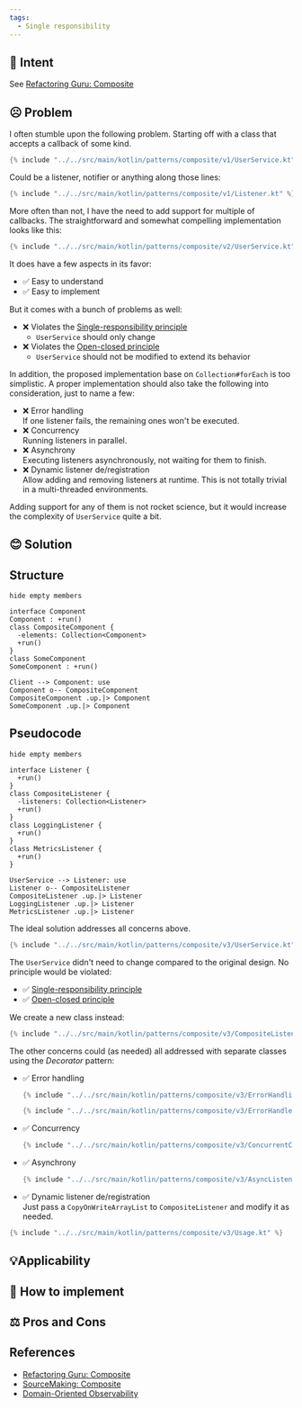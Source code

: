 ```yaml
---
tags:
  - Single responsibility
---
```


## 💬 Intent

See [Refactoring Guru: Composite](https://refactoring.guru/design-patterns/composite)

## ☹️ Problem

I often stumble upon the following problem.
Starting off with a class that accepts a callback of some kind.

```kotlin
{% include "../../src/main/kotlin/patterns/composite/v1/UserService.kt" %}
```

Could be a listener, notifier or anything along those lines:

```kotlin
{% include "../../src/main/kotlin/patterns/composite/v1/Listener.kt" %}
```

More often than not, I have the need to add support for multiple of callbacks.
The straightforward and somewhat compelling implementation looks like this: 

```kotlin
{% include "../../src/main/kotlin/patterns/composite/v2/UserService.kt" %}
```

It does have a few aspects in its favor:

* ✅ Easy to understand
* ✅ Easy to implement

But it comes with a bunch of problems as well:

* ❌ Violates the [Single-responsibility principle](https://en.wikipedia.org/wiki/Single-responsibility_principle)
    * `UserService` should only change 
* ❌ Violates the [Open-closed principle](https://en.wikipedia.org/wiki/Open%E2%80%93closed_principle)
    * `UserService` should not be modified to extend its behavior 

In addition, the proposed implementation base on `Collection#forEach` is too simplistic.
A proper implementation should also take the following into consideration,
just to name a few:

* ❌ Error handling  
  If one listener fails, the remaining ones won't be executed.
* ❌ Concurrency  
  Running listeners in parallel.
* ❌ Asynchrony  
  Executing listeners asynchronously, not waiting for them to finish.
* ❌ Dynamic listener de/registration  
  Allow adding and removing listeners at runtime.
  This is not totally trivial in a multi-threaded environments.

Adding support for any of them is not rocket science, but it would increase
the complexity of `UserService` quite a bit.

## 😊 Solution

## Structure

```plantuml
hide empty members

interface Component
Component : +run()
class CompositeComponent {
  -elements: Collection<Component>
  +run()
}
class SomeComponent
SomeComponent : +run()

Client --> Component: use
Component o-- CompositeComponent
CompositeComponent .up.|> Component
SomeComponent .up.|> Component
```

## Pseudocode


```plantuml
hide empty members

interface Listener {
  +run()
}
class CompositeListener {
  -listeners: Collection<Listener>
  +run()
}
class LoggingListener {
  +run()
}
class MetricsListener {
  +run()
}

UserService --> Listener: use
Listener o-- CompositeListener
CompositeListener .up.|> Listener
LoggingListener .up.|> Listener
MetricsListener .up.|> Listener
```

The ideal solution addresses all concerns above.

```kotlin
{% include "../../src/main/kotlin/patterns/composite/v3/UserService.kt" %}
```

The `UserService` didn't need to change compared to the original design.
No principle would be violated:

* ✅ [Single-responsibility principle](https://en.wikipedia.org/wiki/Single-responsibility_principle)
* ✅ [Open-closed principle](https://en.wikipedia.org/wiki/Open%E2%80%93closed_principle)

We create a new class instead:

```kotlin
{% include "../../src/main/kotlin/patterns/composite/v3/CompositeListener.kt" %}
```

The other concerns could (as needed) all addressed with separate classes
using the *Decorator* pattern:

* ✅ Error handling  
  ```kotlin
  {% include "../../src/main/kotlin/patterns/composite/v3/ErrorHandlingListener.kt" %}
  ```  
  ```kotlin
  {% include "../../src/main/kotlin/patterns/composite/v3/ErrorHandler.kt" %}
  ```
* ✅ Concurrency
  ```kotlin
  {% include "../../src/main/kotlin/patterns/composite/v3/ConcurrentCompositeListener.kt" %}
  ```
* ✅ Asynchrony
  ```kotlin
  {% include "../../src/main/kotlin/patterns/composite/v3/AsyncListener.kt" %}
  ```
* ✅ Dynamic listener de/registration  
  Just pass a `CopyOnWriteArrayList` to `CompositeListener` and modify it as needed.

```kotlin
{% include "../../src/main/kotlin/patterns/composite/v3/Usage.kt" %}
```

## 💡Applicability

## 📝 How to implement

## ⚖︎ Pros and Cons

## References

* [Refactoring Guru: Composite](https://refactoring.guru/design-patterns/composite)
* [SourceMaking: Composite](https://sourcemaking.com/design_patterns/composite)
* [Domain-Oriented Observability](https://martinfowler.com/articles/domain-oriented-observability.html)
